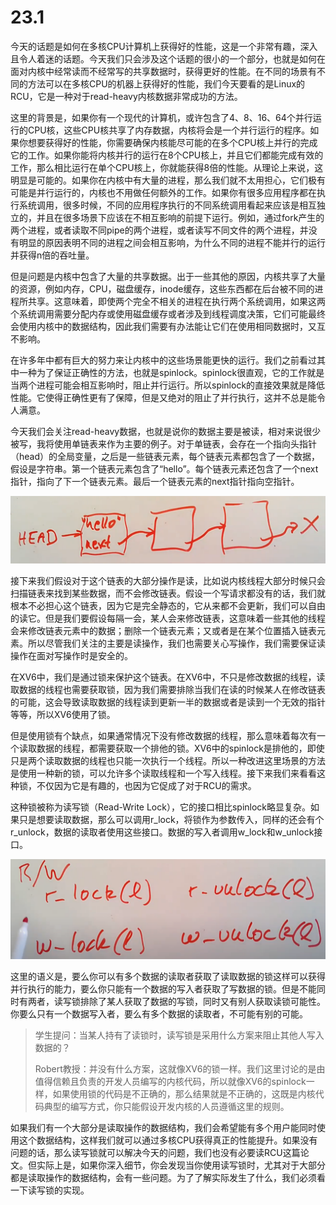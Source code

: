 # 23.1

今天的话题是如何在多核CPU计算机上获得好的性能，这是一个非常有趣，深入且令人着迷的话题。今天我们只会涉及这个话题的很小的一个部分，也就是如何在面对内核中经常读而不经常写的共享数据时，获得更好的性能。在不同的场景有不同的方法可以在多核CPU的机器上获得好的性能，我们今天要看的是Linux的RCU，它是一种对于read-heavy内核数据非常成功的方法。

这里的背景是，如果你有一个现代的计算机，或许包含了4、8、16、64个并行运行的CPU核，这些CPU核共享了内存数据，内核将会是一个并行运行的程序。如果你想要获得好的性能，你需要确保内核能尽可能的在多个CPU核上并行的完成它的工作。如果你能将内核并行的运行在8个CPU核上，并且它们都能完成有效的工作，那么相比运行在单个CPU核上，你就能获得8倍的性能。从理论上来说，这明显是可能的。如果你在内核中有大量的进程，那么我们就不太用担心，它们极有可能是并行运行的，内核也不用做任何额外的工作。如果你有很多应用程序都在执行系统调用，很多时候，不同的应用程序执行的不同系统调用看起来应该是相互独立的，并且在很多场景下应该在不相互影响的前提下运行。例如，通过fork产生的两个进程，或者读取不同pipe的两个进程，或者读写不同文件的两个进程，并没有明显的原因表明不同的进程之间会相互影响，为什么不同的进程不能并行的运行并获得n倍的吞吐量。

但是问题是内核中包含了大量的共享数据。出于一些其他的原因，内核共享了大量的资源，例如内存，CPU，磁盘缓存，inode缓存，这些东西都在后台被不同的进程所共享。这意味着，即使两个完全不相关的进程在执行两个系统调用，如果这两个系统调用需要分配内存或使用磁盘缓存或者涉及到线程调度决策，它们可能最终会使用内核中的数据结构，因此我们需要有办法能让它们在使用相同数据时，又互不影响。

在许多年中都有巨大的努力来让内核中的这些场景能更快的运行。我们之前看过其中一种为了保证正确性的方法，也就是spinlock。spinlock很直观，它的工作就是当两个进程可能会相互影响时，阻止并行运行。所以spinlock的直接效果就是降低性能。它使得正确性更有了保障，但是又绝对的阻止了并行执行，这并不总是能令人满意。

今天我们会关注read-heavy数据，也就是说你的数据主要是被读，相对来说很少被写，我将使用单链表来作为主要的例子。对于单链表，会存在一个指向头指针（head）的全局变量，之后是一些链表元素，每个链表元素都包含了一个数据，假设是字符串。第一个链表元素包含了“hello”。每个链表元素还包含了一个next指针，指向了下一个链表元素。最后一个链表元素的next指针指向空指针。

![](../.gitbook/assets/image%20%28695%29.png)

接下来我们假设对于这个链表的大部分操作是读，比如说内核线程大部分时候只会扫描链表来找到某些数据，而不会修改链表。假设一个写请求都没有的话，我们就根本不必担心这个链表，因为它是完全静态的，它从来都不会更新，我们可以自由的读它。但是我们要假设每隔一会，某人会来修改链表，这意味着一些其他的线程会来修改链表元素中的数据；删除一个链表元素；又或者是在某个位置插入链表元素。所以尽管我们关注的主要是读操作，我们也需要关心写操作，我们需要保证读操作在面对写操作时是安全的。

在XV6中，我们是通过锁来保护这个链表。在XV6中，不只是修改数据的线程，读取数据的线程也需要获取锁，因为我们需要排除当我们在读的时候某人在修改链表的可能，这会导致读取数据的线程读到更新一半的数据或者是读到一个无效的指针等等，所以XV6使用了锁。

但是使用锁有个缺点，如果通常情况下没有修改数据的线程，那么意味着每次有一个读取数据的线程，都需要获取一个排他的锁。XV6中的spinlock是排他的，即使只是两个读取数据的线程也只能一次执行一个线程。所以一种改进这里场景的方法是使用一种新的锁，可以允许多个读取线程和一个写入线程。接下来我们来看看这种锁，不仅因为它是有趣的，也因为它促成了对于RCU的需求。

这种锁被称为读写锁（Read-Write Lock），它的接口相比spinlock略显复杂。如果只是想要读取数据，那么可以调用r\_lock，将锁作为参数传入，同样的还会有个r\_unlock，数据的读取者使用这些接口。数据的写入者调用w\_lock和w\_unlock接口。

![](../.gitbook/assets/image%20%28675%29.png)

这里的语义是，要么你可以有多个数据的读取者获取了读取数据的锁这样可以获得并行执行的能力，要么你只能有一个数据的写入者获取了写数据的锁。但是不能同时有两者，读写锁排除了某人获取了数据的写锁，同时又有别人获取读锁可能性。你要么只有一个数据写入者，要么有多个数据的读取者，不可能有别的可能。

> 学生提问：当某人持有了读锁时，读写锁是采用什么方案来阻止其他人写入数据的？
>
> Robert教授：并没有什么方案，这就像XV6的锁一样。我们这里讨论的是由值得信赖且负责的开发人员编写的内核代码，所以就像XV6的spinlock一样，如果使用锁的代码是不正确的，那么结果就是不正确的，这既是内核代码典型的编写方式，你只能假设开发内核的人员遵循这里的规则。

如果我们有一个大部分是读取操作的数据结构，我们会希望能有多个用户能同时使用这个数据结构，这样我们就可以通过多核CPU获得真正的性能提升。如果没有问题的话，那么读写锁就可以解决今天的问题，我们也没有必要读RCU这篇论文。但实际上是，如果你深入细节，你会发现当你使用读写锁时，尤其对于大部分都是读取操作的数据结构，会有一些问题。为了了解实际发生了什么，我们必须看一下读写锁的实现。

